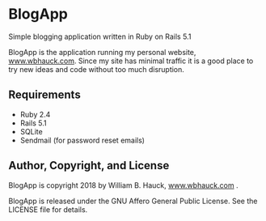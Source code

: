 # BlogApp
Simple blogging application written in Ruby on Rails 5.1

BlogApp is the application running my personal website, www.wbhauck.com. Since my site has minimal traffic it is a good place to try new ideas and code without too much disruption.

## Requirements
* Ruby 2.4
* Rails 5.1
* SQLite
* Sendmail (for password reset emails)


## Author, Copyright, and License
BlogApp is copyright 2018 by William B. Hauck, www.wbhauck.com .

BlogApp is released under the GNU Affero General Public License. See the LICENSE file for details.
